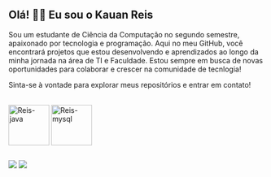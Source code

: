 ## Olá! 👋🏻 Eu sou o Kauan Reis 
Sou um estudante de Ciência da Computação no segundo semestre, apaixonado por tecnologia e programação. Aqui no meu GitHub, você encontrará projetos que estou desenvolvendo e aprendizados ao longo da minha jornada na área de TI e Faculdade. Estou sempre em busca de novas oportunidades para colaborar e crescer na comunidade de tecnlogia!

Sinta-se à vontade para explorar meus repositórios e entrar em contato!

<div style="display: inline_block"><br>
  
  <img align="center" alt="Reis-java" height="80" width="80" src="https://cdn.jsdelivr.net/gh/devicons/devicon@latest/icons/java/java-original-wordmark.svg"/>
  <img align="center" alt="Reis-mysql" height="80" width="80" src="https://cdn.jsdelivr.net/gh/devicons/devicon@latest/icons/mysql/mysql-plain-wordmark.svg"/>

</div>

##

<div> 
  
  <a href = "mailto:kauanreissantosss@gmail.com"><img src="https://img.shields.io/badge/Gmail-D14836?style=for-the-badge&logo=gmail&logoColor=white"></a>
  <a href="https://www.linkedin.com/in/kauanreiss" target="_blank"><img src="https://img.shields.io/badge/LinkedIn-0077B5?style=for-the-badge&logo=linkedin&logoColor=white"></a> 
  
</div>



